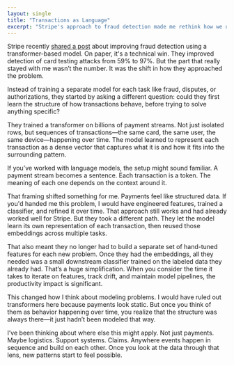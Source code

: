 ```yaml
---
layout: single
title: "Transactions as Language"
excerpt: "Stripe's approach to fraud detection made me rethink how we use transformers. What looks like a row in a table might actually be a sequence. And once you model it that way, a lot of things get simpler."
---
```


Stripe recently [shared a post](https://x.com/thegautam/status/1920198569308664169) about improving fraud detection using a transformer-based model. On paper, it's a technical win. They improved detection of card testing attacks from 59% to 97%. But the part that really stayed with me wasn’t the number. It was the shift in how they approached the problem.

Instead of training a separate model for each task like fraud, disputes, or authorizations, they started by asking a different question: could they first learn the structure of how transactions behave, before trying to solve anything specific?

They trained a transformer on billions of payment streams. Not just isolated rows, but sequences of transactions—the same card, the same user, the same device—happening over time. The model learned to represent each transaction as a dense vector that captures what it is and how it fits into the surrounding pattern.

If you’ve worked with language models, the setup might sound familiar. A payment stream becomes a sentence. Each transaction is a token. The meaning of each one depends on the context around it.

That framing shifted something for me. Payments feel like structured data. If you'd handed me this problem, I would have engineered features, trained a classifier, and refined it over time. That approach still works and had already worked well for Stripe. But they took a different path. They let the model learn its own representation of each transaction, then reused those embeddings across multiple tasks.

That also meant they no longer had to build a separate set of hand-tuned features for each new problem. Once they had the embeddings, all they needed was a small downstream classifier trained on the labeled data they already had. That’s a huge simplification. When you consider the time it takes to iterate on features, track drift, and maintain model pipelines, the productivity impact is significant.

This changed how I think about modeling problems. I would have ruled out transformers here because payments look static. But once you think of them as behavior happening over time, you realize that the structure was always there—it just hadn’t been modeled that way.

I’ve been thinking about where else this might apply. Not just payments. Maybe logistics. Support systems. Claims. Anywhere events happen in sequence and build on each other. Once you look at the data through that lens, new patterns start to feel possible.
